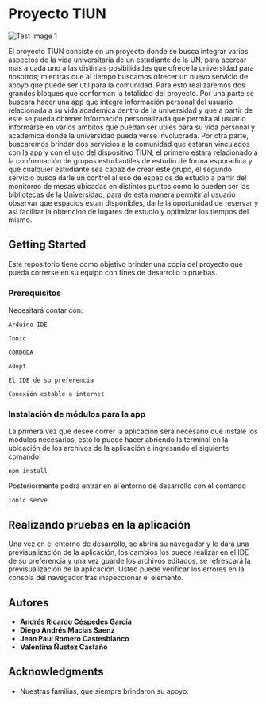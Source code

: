 # Proyecto TIUN

![Test Image 1](https://github.com/Vauzc/Embebidos/tree/master/APP%20-%20UN%20App/src/assets/Imagenes/otup.png?raw=true)

El proyecto TIUN consiste en un proyecto donde se busca integrar varios aspectos de la vida universitaria de un estudiante de la UN, para acercar mas a cada uno a las distintas posibilidades que ofrece la universidad para nosotros; mientras que al tiempo buscamos ofrecer un nuevo servicio de apoyo que puede ser util para la comunidad. Para esto realizaremos dos grandes bloques que conforman la totalidad del proyecto. Por una parte se buscara hacer una app que integre información personal del usuario relacionada a su vida academica dentro de la universidad y que a partir de este se pueda obtener información personalizada que permita al usuario informarse en varios ambitos que puedan ser utiles para su vida personal y academica donde la universidad pueda verse involucrada. Por otra parte, buscaremos brindar dos servicios a la comunidad que estaran vinculados con la app y con el uso del dispositivo TIUN; el primero estara relacionado a la conformación de grupos estudiantiles de estudio de forma esporadica y que cualquier estudiante sea capaz de crear este grupo, el segundo servicio busca darle un control al uso de espacios de estudio a partir del monitoreo de mesas ubicadas en distintos puntos como lo pueden ser las bibliotecas de la Universidad, para de esta manera permitir al usuario observar que espacios estan disponibles, darle la oportunidad de reservar y asi facilitar la obtencion de lugares de estudio y optimizar los tiempos del mismo.

## Getting Started

Este repositorio tiene como objetivo brindar una copia del proyecto que pueda correrse en su equipo con fines de desarrollo o pruebas.

### Prerequisitos

Necesitará contar con:

```
Arduino IDE
```

```
Ionic
```

```
CORDOBA
```

```
Adept
```

```
El IDE de su preferencia
```

```
Conexión estable a internet
```

### Instalación de módulos para la app

La primera vez que desee correr la aplicación será necesario que instale los módulos necesarios, esto lo puede hacer abriendo la terminal en la ubicación de los archivos de la aplicación e ingresando el siguiente comando:

```
npm install
```

Posteriormente podrá entrar en el entorno de desarrollo con el comando 

```
ionic serve
```

## Realizando pruebas en la aplicación

Una vez en el entorno de desarrollo, se abrirá su navegador y le dará una previsualización de la aplicación, los cambios los puede realizar en el IDE de su preferencia y una vez guarde los archivos editados, se refrescará la previsualización de la aplicación. Usted puede verificar los errores en la consola del navegador tras inspeccionar el elemento.


## Autores

* **Andrés Ricardo Céspedes García** 
* **Diego Andrés Macias Saenz** 
* **Jean Paul Romero Castesblanco** 
* **Valentina Ñustez Castaño** 


## Acknowledgments

* Nuestras familias, que siempre brindaron su apoyo.


